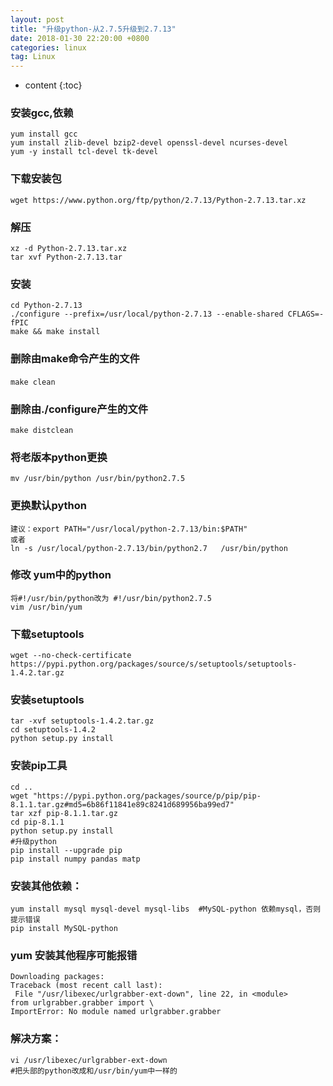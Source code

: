 ```yaml
---
layout: post
title: "升级python-从2.7.5升级到2.7.13"
date: 2018-01-30 22:20:00 +0800 
categories: linux
tag: Linux
---
```

* content
{:toc}

### 安装gcc,依赖

    yum install gcc
    yum install zlib-devel bzip2-devel openssl-devel ncurses-devel
    yum -y install tcl-devel tk-devel
<!-- more -->
### 下载安装包
    
    wget https://www.python.org/ftp/python/2.7.13/Python-2.7.13.tar.xz
### 解压

    xz -d Python-2.7.13.tar.xz
    tar xvf Python-2.7.13.tar
### 安装

    cd Python-2.7.13
    ./configure --prefix=/usr/local/python-2.7.13 --enable-shared CFLAGS=-fPIC
    make && make install
### 删除由make命令产生的文件
    
    make clean　　
### 删除由./configure产生的文件

    make distclean
### 将老版本python更换

    mv /usr/bin/python /usr/bin/python2.7.5
### 更换默认python

    建议：export PATH="/usr/local/python-2.7.13/bin:$PATH"
    或者
    ln -s /usr/local/python-2.7.13/bin/python2.7   /usr/bin/python

### 修改 yum中的python 

    将#!/usr/bin/python改为 #!/usr/bin/python2.7.5
    vim /usr/bin/yum

### 下载setuptools

    wget --no-check-certificate https://pypi.python.org/packages/source/s/setuptools/setuptools-1.4.2.tar.gz
### 安装setuptools

    tar -xvf setuptools-1.4.2.tar.gz
    cd setuptools-1.4.2
    python setup.py install
### 安装pip工具
    
    cd ..
    wget "https://pypi.python.org/packages/source/p/pip/pip-8.1.1.tar.gz#md5=6b86f11841e89c8241d689956ba99ed7"
    tar xzf pip-8.1.1.tar.gz
    cd pip-8.1.1
    python setup.py install
    #升级python
    pip install --upgrade pip
    pip install numpy pandas matp
### 安装其他依赖：
    
    yum install mysql mysql-devel mysql-libs  #MySQL-python 依赖mysql，否则提示错误
    pip install MySQL-python
    
### yum 安装其他程序可能报错

    Downloading packages:
    Traceback (most recent call last):
     File "/usr/libexec/urlgrabber-ext-down", line 22, in <module>
    from urlgrabber.grabber import \
    ImportError: No module named urlgrabber.grabber
### 解决方案：

    vi /usr/libexec/urlgrabber-ext-down
    #把头部的python改成和/usr/bin/yum中一样的
